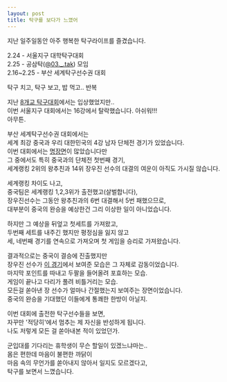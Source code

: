 ```yaml
---
layout: post
title: 탁구를 보다가 느꼈어
---
```


지난 일주일동안 아주 행복한 탁구라이프를 즐겼습니다.  

2.24 - 서울지구 대학탁구대회  
2.25 - 공삼탁([@03._.tak][1]) 모임  
2.16~2.25 - 부산 세계탁구선수권 대회  

탁구 치고, 탁구 보고, 밥 먹고.. 반복  

지난 [8개교 탁구대회][2]에서는 입상했었지만..  
이번 서울지구 대회에서는 16강에서 탈락했습니다. 아쉬워!!!  
아무튼.  

부산 세계탁구선수권 대회에서는  
세계 최강 중국과 우리 대한민국의 4강 남자 단체전 경기가 있었습니다.  
이번 대회에서는 [명장면][3]이 많았습니다만  
그 중에서도 특히 중국과의 단체전 첫번째 경기,  
세계랭킹 2위의 왕추친과 14위 장우진 선수의 대결의 여운이 아직도 가시질 않습니다. 

세계랭킹 차이도 나고,  
중국팀은 세계랭킹 1,2,3위가 출전했고(살벌합니다),  
장우진선수는 그동안 왕추친과의 6번 대결해서 5번 패했으므로,  
대부분이 중국의 완승을 예상한건 그리 이상한 일이 아니었습니다.  

하지만 그 예상을 뒤엎고 첫세트를 가져왔고,  
두번째 세트를 내주긴 했지만 평정심을 잃지 않고  
세, 네번째 경기를 연속으로 가져오며 첫 게임을 승리로 가져왔습니다.  

결과적으로는 중국이 결승에 진출했지만  
장우진 선수가 [이 경기][4]에서 보여준 모습은 그 자체로 감동이었습니다.  
마지막 포인트를 따내고 두팔을 들어올려 포효하는 모습.  
게임이 끝나고 다리가 풀려 비틀거리는 모습.  
모든걸 쏟아낸 장 선수가 얼마나 간절했는지 보여주는 장면이었습니다.  
중국의 완승을 기대했던 이들에게 통쾌한 한방이 아닐지.  

이번 대회에 출전한 탁구선수들을 보면,  
자꾸만 '적당히'에서 멈추는 제 자신을 반성하게 됩니다.  
나도 저렇게 모든 걸 쏟아내본 적이 있었던가.  

군입대를 기다리는 휴학생이 무슨 할일이 있겠느냐마는..  
몸은 편한데 마음이 불편한 까닭이  
마음 속의 무언가를 쏟아내지 않아서 일지도 모르겠다고,  
탁구를 보면서 느꼈습니다.  

[1]: https://www.instagram.com/03._.tak/ "03._.tak"
[2]: https://ziw8.github.io/2024/01/26/tabletennis_think.html "탁구를 치다가 느꼈어"
[3]: https://youtu.be/laok3YHEdFs?si=OGhkgxVrH8BsGNr- "다리 풀린 장우진? 29구 명품 랠리?…'현장 직캠' 부산세계탁구 명장면!"
[4]: https://youtu.be/o5WUoPSzWmY?si=dKeW11tyQ74Ipv3f&t=1046 "남자부 4강 1경기🏓 장우진(대한민국) vs 왕추친(중국)"

